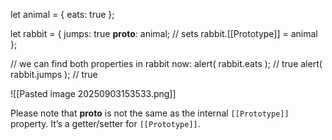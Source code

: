 let animal = {
  eats: true
};

let rabbit = {
  jumps: true
  __proto__: animal; // sets rabbit.[[Prototype]] = animal
};

// we can find both properties in rabbit now: 
alert( rabbit.eats ); // true
alert( rabbit.jumps ); // true


![[Pasted image 20250903153533.png]]

Please note that __proto__ is not the same as the internal `[[Prototype]]` property. It’s a getter/setter for `[[Prototype]]`.
